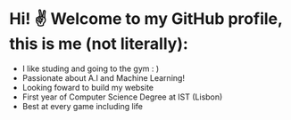 # Hi! ✌️ Welcome to my GitHub profile, this is me (not literally): 
* I like studing and going to the gym : )
* Passionate about A.I and Machine Learning!
* Looking foward to build my website 
* First year of Computer Science Degree at IST (Lisbon)
* Best at every game including life
  

